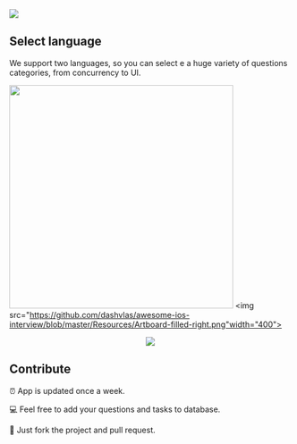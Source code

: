 <img src="https://github.com/dashvlas/awesome-ios-interview/blob/master/Resources/Main.png">

## Select language
We support two languages, so you can select e a huge variety of questions categories, from concurrency to UI.

<img src="https://github.com/dashvlas/awesome-ios-interview/blob/master/Resources/Artboard-filled-left.png" width="400"> <img src="https://github.com/dashvlas/awesome-ios-interview/blob/master/Resources/Artboard-filled-right.png"width="400">

<!--'Awesome Interview' helps you to prepare for an interview and refresh your knowledge.-->

<p align="center"><img src="https://github.com/dashvlas/awesome-ios-interview/blob/master/Resources/Main.jpg"></p>

<!--We provide a huge variety of questions categories, from concurrency to UI-->


## Contribute
⏰ App is updated once a week.

💻 Feel free to add your questions and tasks to database.

🚀 Just fork the project and pull request.
